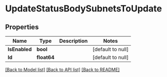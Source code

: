 # UpdateStatusBodySubnetsToUpdate

## Properties
Name | Type | Description | Notes
------------ | ------------- | ------------- | -------------
**IsEnabled** | **bool** |  | [default to null]
**Id** | **float64** |  | [default to null]

[[Back to Model list]](../README.md#documentation-for-models) [[Back to API list]](../README.md#documentation-for-api-endpoints) [[Back to README]](../README.md)

